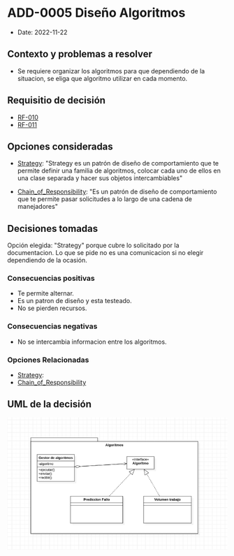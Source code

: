 # ADD-0005 Diseño Algoritmos

* Date: 2022-11-22

## Contexto y problemas a resolver

* Se requiere organizar los algoritmos para que dependiendo de la situacion, se eliga que algoritmo utilizar en cada momento.

## Requisitio de decisión

* [RF-010](../requisitos/RF-010.md)
* [RF-011](../requisitos/RF-011.md)

## Opciones consideradas

* [Strategy](./0005.1-Strategy.md): "Strategy es un patrón de diseño de comportamiento que te permite definir una familia de algoritmos, colocar cada uno de ellos en una clase separada y hacer sus objetos intercambiables"

* [Chain_of_Responsibility](./0005.2-Chain-of-Responsability-Algoritmos.md): "Es un patrón de diseño de comportamiento que te permite pasar solicitudes a lo largo de una cadena de manejadores"

## Decisiones tomadas

Opción elegida: "Strategy" porque cubre lo solicitado por la documentacion. Lo que se pide no es una comunicacion si no elegir dependiendo de la ocasión.

### Consecuencias positivas <!-- optional -->

* Te permite alternar.
* Es un patron de diseño y esta testeado.
* No se pierden recursos.

### Consecuencias negativas <!-- optional -->

* No se intercambia informacion entre los algoritmos.

### Opciones Relacionadas

* [Strategy](./0005.1-Strategy.md):
* [Chain_of_Responsibility](./0005.2-Chain-of-Responsability-Algoritmos.md)

## UML de la decisión

![umlAlgoritmos](../uml/algoritmos.png)